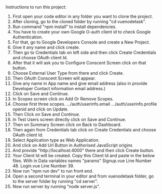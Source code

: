 Instructions to run this project:

1. First open your code editor in any folder you want to clone the project.
2. After cloning, go to the cloned folder by running "cd vuenodetask".
3. Run command "npm install" to install dependencies.
4. You have to create your own Google O-auth client id to check Google Authentication.
5. For that, go to Google Developers Console and create a New Project.
6. Give it any name and click create.
7. Then go to Credentials tab on left side and then click Create Credentials and choose OAuth client Id.
8. After that it will ask you to Configure Conscent Screen click on that button.
9. Choose External User Type from there and click Create.
10. Then OAuth Conscent Screen will appear.
11. Give any name in App name and give email address (also in provide Developer Contact information email address.)
12. Click on Save and Continue.
13. In Scopes screen click on Add Or Remove Scopes.
14. Choose first three scopes.
    .../auth/userinfo.email	
    .../auth/userinfo.profile
    openid
    and click on Update.
15. Then Click on Save and Continue.
16. In Test Users screen directly click on Save and Continue.
17. Then on Summary Screen click on Back to Dashboard.
18. Then again from Credentials tab click on Create Credentials and choose OAuth client Id.
19. Select Application type as Web Application.
20. And click on Add Url Button in Authorised JavaScript origins
21. And provide "http://localhost:4000" there and then click Create button.
22. Your Client Id will be created. Copy this Client Id and paste in the below files.
    With in Data variables names "params"
        Signup.vue Line Number 48.
        Login.vue Line Number 39. 
23. Now run "npm run dev" to run front end.
24. Open a second terminal in your editor and from vuenodetask folder, go to the server 
   folder by running "cd server".
25. Now run server by running "node server.js".
